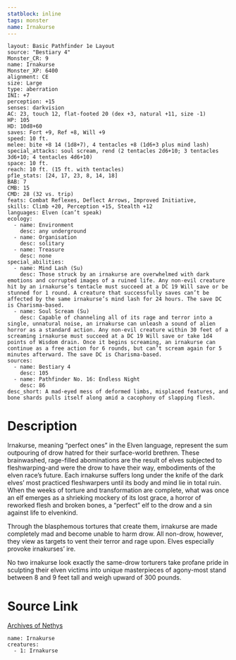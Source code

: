 ```yaml
---
statblock: inline
tags: monster
name: Irnakurse
---
```

```statblock
layout: Basic Pathfinder 1e Layout
source: "Bestiary 4"
Monster_CR: 9
name: Irnakurse
Monster_XP: 6400
alignment: CE
size: Large
type: aberration
INI: +7
perception: +15
senses: darkvision
AC: 23, touch 12, flat-footed 20 (dex +3, natural +11, size -1)
HP: 105
HD: 10d8+60
saves: Fort +9, Ref +8, Will +9
speed: 10 ft.
melee: bite +8 14 (1d8+7), 4 tentacles +8 (1d6+3 plus mind lash)
special_attacks: soul scream, rend (2 tentacles 2d6+10; 3 tentacles 3d6+10; 4 tentacles 4d6+10)
space: 10 ft.
reach: 10 ft. (15 ft. with tentacles)
pf1e_stats: [24, 17, 23, 8, 14, 18]
BAB: 7
CMB: 15
CMD: 28 (32 vs. trip)
feats: Combat Reflexes, Deflect Arrows, Improved Initiative,
skills: Climb +20, Perception +15, Stealth +12
languages: Elven (can’t speak)
ecology:
  - name: Environment
    desc: any underground
  - name: Organisation
    desc: solitary
  - name: Treasure
    desc: none
special_abilities:
  - name: Mind Lash (Su)
    desc: Those struck by an irnakurse are overwhelmed with dark emotions and corrupted images of a ruined life. Any non-evil creature hit by an irnakurse’s tentacle must succeed at a DC 19 Will save or be stunned for 1 round. A creature that successfully saves can’t be affected by the same irnakurse’s mind lash for 24 hours. The save DC is Charisma-based.
  - name: Soul Scream (Su)
    desc: Capable of channeling all of its rage and terror into a single, unnatural noise, an irnakurse can unleash a sound of alien horror as a standard action. Any non-evil creature within 30 feet of a screaming irnakurse must succeed at a DC 19 Will save or take 1d4 points of Wisdom drain. Once it begins screaming, an irnakurse can continue as a free action for 6 rounds, but can’t scream again for 5 minutes afterward. The save DC is Charisma-based.
sources:
  - name: Bestiary 4
    desc: 105
  - name: Pathfinder No. 16: Endless Night
    desc: 86
desc_short: A mad-eyed mess of deformed limbs, misplaced features, and bone shards pulls itself along amid a cacophony of slapping flesh.
```
# Description
Irnakurse, meaning “perfect ones” in the Elven language, represent the sum outpouring of drow hatred for their surface-world brethren. These brainwashed, rage-filled abominations are the result of elves subjected to fleshwarping-and were the drow to have their way, embodiments of the elven race’s future. Each irnakurse suffers long under the knife of the dark elves’ most practiced fleshwarpers until its body and mind lie in total ruin. When the weeks of torture and transformation are complete, what was once an elf emerges as a shrieking mockery of its lost grace, a horror of reworked flesh and broken bones, a “perfect” elf to the drow and a sin against life to elvenkind.

Through the blasphemous tortures that create them, irnakurse are made completely mad and become unable to harm drow. All non-drow, however, they view as targets to vent their terror and rage upon. Elves especially provoke irnakurses’ ire.

No two irnakurse look exactly the same-drow torturers take profane pride in sculpting their elven victims into unique masterpieces of agony-most stand between 8 and 9 feet tall and weigh upward of 300 pounds.
# Source Link
[Archives of Nethys](https://aonprd.com/MonsterDisplay.aspx?ItemName=Irnakurse)
```encounter-table
name: Irnakurse
creatures:
  - 1: Irnakurse
```

